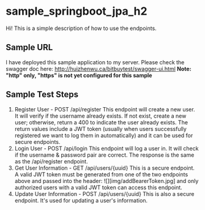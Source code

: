 # sample_springboot_jpa_h2

Hi! This is a simple description of how to use the endpoints.

## Sample URL
I have deployed this sample application to my server. Please check the swagger doc here:
http://huizhenwu.ca/bitbuytest/swagger-ui.html
**Note: "http" only, "https" is not yet configured for this sample**

## Sample Test Steps
1. Register User - POST /api/register
This endpoint will create a new user. It will verify if the username already exists. If not exist, create a new user; otherwise, return a 400 to indicate the user already exists. The return values include a JWT token (usually when users successfully registered we want to log them in automatically) and it can be used for secure endpoints.
2. Login User - POST /api/login
This endpoint will log a user in. It will check if the username & password pair are correct. The response is the same as the /api/register endpoint.
3. Get User Information - GET /api/users/{uuid}
This is a secure endpoint. A valid JWT token must be generated from one of the two endpoints above and passed into the header:
![][img/addBearerToken.jpg]
and only authorized users with a valid JWT token can access this endpoint.
4. Update User Information - POST /api/users/{uuid}
This is also a secure endpoint. It's used for updating a user's information.
